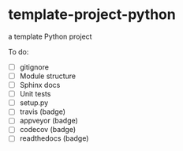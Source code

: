 # template-project-python
a template Python project

To do:
- [ ] gitignore
- [ ] Module structure
- [ ] Sphinx docs
- [ ] Unit tests
- [ ] setup.py
- [ ] travis (badge)
- [ ] appveyor (badge)
- [ ] codecov (badge)
- [ ] readthedocs (badge)

